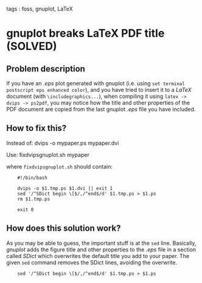 tags : foss, gnuplot, LaTeX

# gnuplot breaks LaTeX PDF title (SOLVED)
## Problem description

If you have an *.eps* plot generated with gnuplot (i.e. using `set terminal postscript eps enhanced color`), and you have tried to insert it to a *LaTeX* document (with `\includegraphics...`), when compiling it using `latex -> dvips -> ps2pdf`,  you may notice how the title and other properties of the PDF document are copied from the last gnuplot *.eps* file you have included.

## How to fix this?

Instead of: 
        dvips -o mypaper.ps mypaper.dvi

Use:
        fixdvipsgnuplot.sh mypaper

where `fixdvipsgnuplot.sh` should contain:

        #!/bin/bash
        
        dvips -o $1.tmp.ps $1.dvi || exit 1
        sed '/^SDict begin \[$/,/^end$/d' $1.tmp.ps > $1.ps
        rm $1.tmp.ps
         
        exit 0

## How does this solution work?
As you may be able to guess, the important stuff is at the `sed` line.
Basically, *gnuplot* adds the figure title and other properties to the *.eps* file in a section called *SDict* which overwrites the default title you add to your paper. The given `sed` command removes the SDict lines, avoiding the overwrite.

        sed '/^SDict begin \[$/,/^end$/d' $1.tmp.ps > $1.ps


